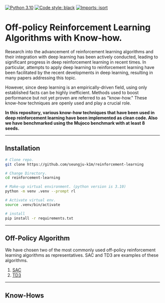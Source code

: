 [![Python 3.10](https://img.shields.io/badge/python-3.10-blue.svg)](https://www.python.org/downloads/release/python-380/)
[![Code style: black](https://img.shields.io/badge/code%20style-black-000000.svg)](https://github.com/psf/black)
[![Imports: isort](https://img.shields.io/badge/imports-isort-white)](https://pycqa.github.io/isort/)

# Off-policy Reinforcement Learning Algorithms with Know-how.

Research into the advancement of reinforcement learning algorithms and their integration with deep learning has been actively conducted, leading to significant progress in deep reinforcement learning in recent times. In particular, attempts to apply deep learning to reinforcement learning have been facilitated by the recent developments in deep learning, resulting in many papers addressing this topic. 

However, since deep learning is an empirically-driven field, using only established facts can be highly inefficient. Methods used to boost performance but not yet proven are referred to as "know-how." These know-how techniques are openly used and play a crucial role. 

**In this repository, various know-how techniques that have been used in deep reinforcement learning have been implemented as clean code. Also we have benchmarked using the Mujoco benchmark with at least 8 seeds.**

---
## Installation

```bash
# Clone repo.
git clone https://github.com/seungju-k1m/reinforcement-learning

# Change Directory.
cd reinforcement-learning

# Make-up virtual environment. (python version is 3.10)
python -m venv .venv --prompt rl

# Activate virtual env.
source .venv/bin/activate

# install
pip install -r requirements.txt

```



----
## Off-Policy Algorithm


We have chosen two of the most commonly used off-policy reinforcement learning algorithms as representatives. SAC and TD3 are examples of these algorithms.

1. [SAC](https://github.com/haarnoja/sac)
2. [TD3](https://github.com/sfujim/TD3)

---
## Know-Hows